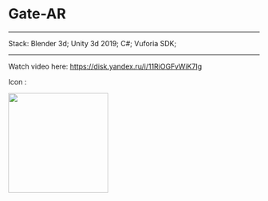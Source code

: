 # Gate-AR
**************

Stack:
Blender 3d;
Unity 3d 2019;
C#;
Vuforia SDK;
**************
Watch video here:
https://disk.yandex.ru/i/11RiOGFvWiK7Ig


Icon :


<img src="https://user-images.githubusercontent.com/56002552/133326958-bd4a8f41-3afa-4856-8626-bb1394e10898.png" width="200" height="200">



